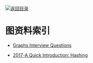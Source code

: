 [![返回目录](https://parg.co/UGo)](https://parg.co/b4z) 
 


 


 


 





# 图资料索引



- [Graphs Interview Questions](http://www.techiedelight.com/graphs-interview-questions/)


- [2017-A Quick Introduction: Hashing](https://hackernoon.com/a-quick-introduction-hashing-c32d1dc91871)